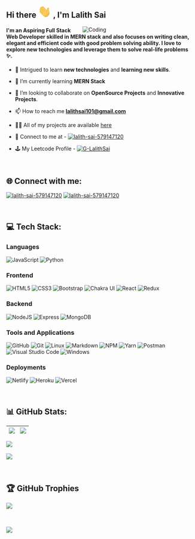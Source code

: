 ## Hi there <img src="https://raw.githubusercontent.com/ABSphreak/ABSphreak/master/gifs/Hi.gif" width="35"> , I'm Lalith Sai

<img align="right" alt="Coding" width="300" src="https://media.giphy.com/media/qgQUggAC3Pfv687qPC/giphy.gif">

#### I'm an Aspiring Full Stack Web Developer skilled in MERN stack and also focuses on writing clean, elegant and efficient code with good problem solving ability. I love to explore new technologies and leverage them to solve real-life problems ✨.

- 🔭 Intrigued to learn **new technologies** and **learning new skills**.

- 🌱 I’m currently learning **MERN Stack**

- 👯 I’m looking to collaborate on **OpenSource Projects** and **Innovative Projects**.

- 📫 How to reach me **lalithsai101@gmail.com**

- 👨‍💻 All of my projects are available [here](https://lalithsai.vercel.app/)

- 💬 Connect to me at -  <a href="https://linkedin.com/in/lalith-sai-579147120" target="_blank"><img src="https://img.shields.io/badge/LinkedIn-0179AF?logo=linkedin" alt="lalith-sai-579147120" /></a>

- 🕹️ My Leetcode Profile -  <a href="https://leetcode.com/G-LalithSai/" target="_blank"><img src="https://img.shields.io/badge/LeetCode-333333?logo=leetcode" alt="G-LalithSai" /></a>

<br/>

## 🌐 Connect with me:

<a href="https://linkedin.com/in/lalith-sai-579147120" target="_blank"><img src="https://img.shields.io/badge/LinkedIn-0179AF?style=for-the-badge&logo=linkedin" alt="lalith-sai-579147120" /></a> <a href="https://github.com/G-LalithSai" target="_blank"><img src="https://img.shields.io/badge/Github-000000?style=for-the-badge&logo=github" alt="lalith-sai-579147120" /></a>

<br/>

## 💻 Tech Stack:

### Languages

![JavaScript](https://img.shields.io/badge/Javascript-333333?style=for-the-badge&logo=javascript&logoColor=FFEB3B)
![Python](https://img.shields.io/badge/python-3670A0?style=for-the-badge&logo=python&logoColor=ffdd54)

### Frontend

![HTML5](https://img.shields.io/badge/html5-%23E34F26.svg?style=for-the-badge&logo=html5&logoColor=white)
![CSS3](https://img.shields.io/badge/css3-%231572B6.svg?style=for-the-badge&logo=css3&logoColor=white)
![Bootstrap](https://img.shields.io/badge/-Bootstrap-5C2D91?style=for-the-badge&logo=bootstrap&logoColor=white)
![Chakra UI](https://img.shields.io/badge/Chakra%20UI-009688?style=for-the-badge&logo=chakraui&logoColor=white)
![React](https://img.shields.io/badge/react-%2320232a.svg?style=for-the-badge&logo=react&logoColor=%2361DAFB)
![Redux](https://img.shields.io/badge/redux-673AB7?style=for-the-badge&logo=redux)

### Backend

![NodeJS](https://img.shields.io/badge/-Node%20js-6EBF20?logo=node.js&logoColor=FFFFFF&style=for-the-badge)
![Express](https://img.shields.io/badge/-EXPRESS%20JS-000000?logo=express&logoColor=FFFFFF&style=for-the-badge)
![MongoDB](https://img.shields.io/badge/-MongoDB-47A248?logo=mongodb&logoColor=004B1E&style=for-the-badge)

### Tools and Applications

![GitHub](https://img.shields.io/badge/-GitHub-000000?style=for-the-badge&logo=github&logoColor=white)
![Git](https://img.shields.io/badge/-Git-E54E1E?style=for-the-badge&logo=git&logoColor=white)
![Linux](https://img.shields.io/badge/Linux-191919?style=for-the-badge&logo=linux)
![Markdown](https://img.shields.io/badge/-Markdown-05122A?style=for-the-badge&logo=markdown)
![NPM](https://img.shields.io/badge/-NPM-F44336?style=for-the-badge&logo=npm&logoColor=red)
![Yarn](https://img.shields.io/badge/-YARN-03A9F4?style=for-the-badge&logo=yarn&logoColor=white)
![Postman](https://img.shields.io/badge/Postman-FF5722?style=for-the-badge&logo=postman&logoColor=white)
![Visual Studio Code](https://img.shields.io/badge/-Visual%20Studio%20Code-007ACC?style=for-the-badge&logo=visual-studio-code)
![Windows](https://img.shields.io/badge/Windows-2196F3?logo=windows&style=for-the-badge)

### Deployments

![Netlify](https://img.shields.io/badge/netlify-%23000000.svg?style=for-the-badge&logo=netlify&logoColor=#00C7B7) 
![Heroku](https://img.shields.io/badge/heroku-%23430098.svg?style=for-the-badge&logo=heroku&logoColor=white) 
![Vercel](https://img.shields.io/badge/vercel-%23000000.svg?style=for-the-badge&logo=vercel&logoColor=white)

<br/>

## 📊 GitHub Stats:

| ![](https://github-readme-streak-stats.herokuapp.com/?user=G-LalithSai&theme=github_dark&hide_border=false&include_all_commits=true&count_private=true&layout=compact) | ![](https://github-readme-stats.vercel.app/api/top-langs/?username=G-LalithSai&theme=github_dark&hide_border=false&include_all_commits=true&count_private=true&layout=compact) |
| - | - |

![](https://github-readme-stats.vercel.app/api?username=G-LalithSai&show_icons=true&include_all_commits=true&count_private=true&hide=issues,contribs&border_radius=0&locale=en&theme=dark)

![](https://github-profile-summary-cards.vercel.app/api/cards/profile-details?username=G-LalithSai&theme=github_dark)

<br/>

## 🏆 GitHub Trophies

![]([https://github-profile-trophy.vercel.app/?username=G-LalithSai](https://github-profile-trophy.vercel.app/?username=G-LalithSai&rank=S,SS,SSS,A,AA,AAA,SECRET,B,BB,BBB,C&theme=github_dark&margin-w=15))

<br/>

[![](https://visitcount.itsvg.in/api?id=G-LalithSai&icon=3&color=8)](https://visitcount.itsvg.in)
